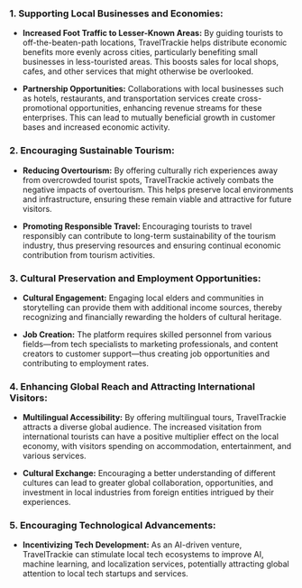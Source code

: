 
### 1. Supporting Local Businesses and Economies:

- **Increased Foot Traffic to Lesser-Known Areas:** By guiding tourists to off-the-beaten-path locations, TravelTrackie helps distribute economic benefits more evenly across cities, particularly benefiting small businesses in less-touristed areas. This boosts sales for local shops, cafes, and other services that might otherwise be overlooked.
  
- **Partnership Opportunities:** Collaborations with local businesses such as hotels, restaurants, and transportation services create cross-promotional opportunities, enhancing revenue streams for these enterprises. This can lead to mutually beneficial growth in customer bases and increased economic activity.

### 2. Encouraging Sustainable Tourism:

- **Reducing Overtourism:** By offering culturally rich experiences away from overcrowded tourist spots, TravelTrackie actively combats the negative impacts of overtourism. This helps preserve local environments and infrastructure, ensuring these remain viable and attractive for future visitors.
  
- **Promoting Responsible Travel:** Encouraging tourists to travel responsibly can contribute to long-term sustainability of the tourism industry, thus preserving resources and ensuring continual economic contribution from tourism activities.

### 3. Cultural Preservation and Employment Opportunities:

- **Cultural Engagement:** Engaging local elders and communities in storytelling can provide them with additional income sources, thereby recognizing and financially rewarding the holders of cultural heritage.

- **Job Creation:** The platform requires skilled personnel from various fields—from tech specialists to marketing professionals, and content creators to customer support—thus creating job opportunities and contributing to employment rates.

### 4. Enhancing Global Reach and Attracting International Visitors:

- **Multilingual Accessibility:** By offering multilingual tours, TravelTrackie attracts a diverse global audience. The increased visitation from international tourists can have a positive multiplier effect on the local economy, with visitors spending on accommodation, entertainment, and various services.
  
- **Cultural Exchange:** Encouraging a better understanding of different cultures can lead to greater global collaboration, opportunities, and investment in local industries from foreign entities intrigued by their experiences.

### 5. Encouraging Technological Advancements:

- **Incentivizing Tech Development:** As an AI-driven venture, TravelTrackie can stimulate local tech ecosystems to improve AI, machine learning, and localization services, potentially attracting global attention to local tech startups and services.
